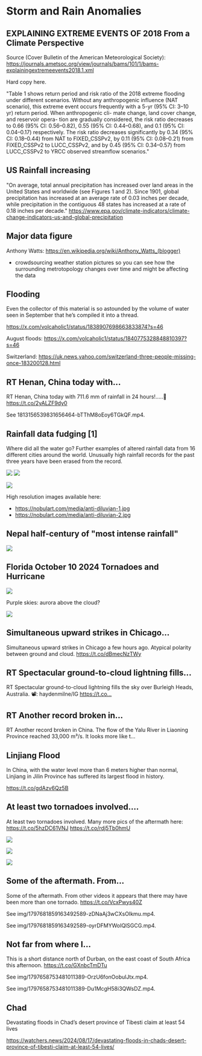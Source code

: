 # Storm and Rain Anomalies

## EXPLAINING EXTREME EVENTS OF 2018 From a Climate Perspective

Source (Cover Bulletin of the American Meteorological Society): https://journals.ametsoc.org/view/journals/bams/101/1/bams-explainingextremeevents2018.1.xml

Hard copy here.

"Table 1 shows return period and risk ratio of the 2018 extreme flooding under different scenarios. Without any anthropogenic influence (NAT scenario), this extreme event occurs frequently with a 5-yr (95% CI: 3–10 yr) return period. When anthropogenic cli- mate change, land cover change, and reservoir opera- tion are gradually considered, the risk ratio decreases to 0.66 (95% CI: 0.56–0.82), 0.55 (95% CI: 0.44–0.68), and 0.1 (95% CI: 0.04–0.17) respectively. The risk ratio decreases significantly by 0.34 (95% CI: 0.18–0.44) from NAT to FIXED_CSSPv2, by 0.11 (95% CI: 0.08–0.21) from FIXED_CSSPv2 to LUCC_CSSPv2, and by 0.45 (95% CI: 0.34–0.57) from LUCC_CSSPv2 to YRCC observed streamflow scenarios."

## US Rainfall increasing

"On average, total annual precipitation has increased over land areas in the United States and worldwide (see Figures 1 and 2). Since 1901, global precipitation has increased at an average rate of 0.03 inches per decade, while precipitation in the contiguous 48 states has increased at a rate of 0.18 inches per decade." https://www.epa.gov/climate-indicators/climate-change-indicators-us-and-global-precipitation

## Major data figure

Anthony Watts: https://en.wikipedia.org/wiki/Anthony_Watts_(blogger)
- crowdsourcing weather station pictures so you can see how the surrounding metrotopology changes over time and might be affecting the data

## Flooding

Even the collector of this material is so astounded by the volume of water seen in September that he’s compiled it into a thread. 

https://x.com/volcaholic1/status/1838907698663833874?s=46

August floods: https://x.com/volcaholic1/status/1840775328848810397?s=46

Switzerland: https://uk.news.yahoo.com/switzerland-three-people-missing-once-183200128.html

## RT Henan, China today with...

RT Henan, China today with 711.6 mm of rainfall in 24 hours!.....🌊 https://t.co/2yALZF9dy0

See 1813156539831656464-bTThM8oEoy6TGkQF.mp4.

## Rainfall data fudging [1]

Where did all the water go? Further examples of altered rainfall data from 16 different cities around the world. Unusually high rainfall records for the past three years have been erased from the record.

![](img/rainfall1.jpg)
![](img/rainfall2.jpg)

![](img/anti-diluvian1.jpg)

High resolution images available here:
- https://nobulart.com/media/anti-diluvian-1.jpg
- https://nobulart.com/media/anti-diluvian-2.jpg

## Nepal half-century of "most intense rainfall"

![](img/nepal.jpg)

## Florida October 10 2024 Tornadoes and Hurricane

![](img/florida-hurricane.png)

Purple skies: aurora above the cloud?

![](img/purple-skies.jpg)

## Simultaneous upward strikes in Chicago...

Simultaneous upward strikes in Chicago a few hours ago. Atypical polarity between ground and cloud. https://t.co/dBmecNzTWy

## RT Spectacular ground-to-cloud lightning fills...

RT Spectacular ground-to-cloud lightning fills the sky over Burleigh Heads, Australia. 📽: haydenmilne/IG https://t.co…

## RT Another record broken in...

RT Another record broken in China. The flow of the Yalu River in Liaoning Province reached 33,000 m³/s. It looks more like t…

## Linjiang Flood

In China, with the water level more than 6 meters higher than normal, Linjiang in Jilin Province has suffered its largest flood in history.

https://t.co/gdAzv6Qz5B

## At least two tornadoes involved....

At least two tornadoes involved. Many more pics of the aftermath here: https://t.co/5hzDC61VNJ https://t.co/rdj5Tb0hmU

![](img/1798276489043226941-GPTCwz5X0AEFn6O.png)

![](img/1798276489043226941-GPTCz2_XsAAE3hV.png)

![](img/1798276489043226941-GPTC25XW8AA_4oP.jpg)

## Some of the aftermath. From...

Some of the aftermath. From other videos it appears that there may have been more than one tornado. https://t.co/VcxPwys40Z

See img/1797681859163492589-zDNaAj3wCXsOIkmu.mp4.

See img/1797681859163492589-oyrDFMYWoIQlSGCG.mp4.

## Not far from where I...

This is a short distance north of Durban, on the east coast of South Africa this afternoon. https://t.co/GXnbcTmDTu

See img/1797658753481011389-OrzU6fonOobulJtx.mp4.

See img/1797658753481011389-Du1McgH58i3QWsDZ.mp4.

## Chad

Devastating floods in Chad’s desert province of Tibesti claim at least 54 lives

https://watchers.news/2024/08/17/devastating-floods-in-chads-desert-province-of-tibesti-claim-at-least-54-lives/